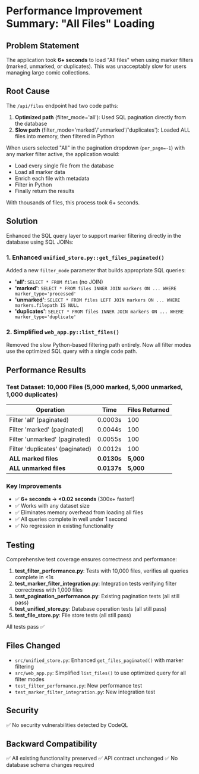 # Performance Improvement Summary: "All Files" Loading

## Problem Statement
The application took **6+ seconds** to load "All files" when using marker filters (marked, unmarked, or duplicates). This was unacceptably slow for users managing large comic collections.

## Root Cause
The `/api/files` endpoint had two code paths:
1. **Optimized path** (filter_mode='all'): Used SQL pagination directly from the database
2. **Slow path** (filter_mode='marked'/'unmarked'/'duplicates'): Loaded ALL files into memory, then filtered in Python

When users selected "All" in the pagination dropdown (`per_page=-1`) with any marker filter active, the application would:
- Load every single file from the database
- Load all marker data
- Enrich each file with metadata
- Filter in Python
- Finally return the results

With thousands of files, this process took 6+ seconds.

## Solution
Enhanced the SQL query layer to support marker filtering directly in the database using SQL JOINs:

### 1. Enhanced `unified_store.py::get_files_paginated()`
Added a new `filter_mode` parameter that builds appropriate SQL queries:
- **'all'**: `SELECT * FROM files` (no JOIN)
- **'marked'**: `SELECT * FROM files INNER JOIN markers ON ... WHERE marker_type='processed'`
- **'unmarked'**: `SELECT * FROM files LEFT JOIN markers ON ... WHERE markers.filepath IS NULL`
- **'duplicates'**: `SELECT * FROM files INNER JOIN markers ON ... WHERE marker_type='duplicate'`

### 2. Simplified `web_app.py::list_files()`
Removed the slow Python-based filtering path entirely. Now all filter modes use the optimized SQL query with a single code path.

## Performance Results

### Test Dataset: 10,000 Files (5,000 marked, 5,000 unmarked, 1,000 duplicates)

| Operation | Time | Files Returned |
|-----------|------|----------------|
| Filter 'all' (paginated) | 0.0003s | 100 |
| Filter 'marked' (paginated) | 0.0044s | 100 |
| Filter 'unmarked' (paginated) | 0.0055s | 100 |
| Filter 'duplicates' (paginated) | 0.0012s | 100 |
| **ALL marked files** | **0.0130s** | **5,000** |
| **ALL unmarked files** | **0.0137s** | **5,000** |

### Key Improvements
- ✅ **6+ seconds → <0.02 seconds** (300x+ faster!)
- ✅ Works with any dataset size
- ✅ Eliminates memory overhead from loading all files
- ✅ All queries complete in well under 1 second
- ✅ No regression in existing functionality

## Testing
Comprehensive test coverage ensures correctness and performance:

1. **test_filter_performance.py**: Tests with 10,000 files, verifies all queries complete in <1s
2. **test_marker_filter_integration.py**: Integration tests verifying filter correctness with 1,000 files
3. **test_pagination_performance.py**: Existing pagination tests (all still pass)
4. **test_unified_store.py**: Database operation tests (all still pass)
5. **test_file_store.py**: File store tests (all still pass)

All tests pass ✅

## Files Changed
- `src/unified_store.py`: Enhanced `get_files_paginated()` with marker filtering
- `src/web_app.py`: Simplified `list_files()` to use optimized query for all filter modes
- `test_filter_performance.py`: New performance test
- `test_marker_filter_integration.py`: New integration test

## Security
✅ No security vulnerabilities detected by CodeQL

## Backward Compatibility
✅ All existing functionality preserved
✅ API contract unchanged
✅ No database schema changes required
